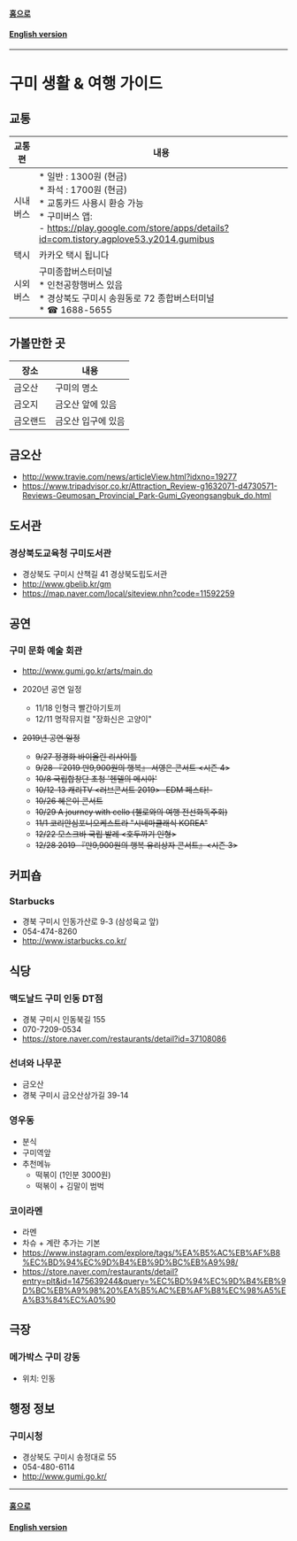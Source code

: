 
#### [홈으로](../README.md)  
#### [English version](README.md)  
---
# 구미 생활 & 여행 가이드

## 교통

교통편| 내용  
--------|---------------------------------------------------------------------------------------------------
시내버스 |* 일반 : 1300원 (현금)<br>* 좌석 : 1700원 (현금)  <br>* 교통카드 사용시 환승 가능<br>* 구미버스 앱:<br>  - https://play.google.com/store/apps/details?id=com.tistory.agplove53.y2014.gumibus<br> 
택시     | 카카오 택시 됩니다  
시외버스 | 구미종합버스터미널<br>* 인천공항행버스 있음<br>* 경상북도 구미시 송원동로 72 종합버스터미널<br>* ☎ 1688-5655


## 가볼만한 곳

장소    | 내용
--------|----------------------------------------------
금오산  | 구미의 명소
금오지  | 금오산 앞에 있음
금오랜드| 금오산 입구에 있음

## 금오산
* http://www.travie.com/news/articleView.html?idxno=19277
* https://www.tripadvisor.co.kr/Attraction_Review-g1632071-d4730571-Reviews-Geumosan_Provincial_Park-Gumi_Gyeongsangbuk_do.html

## 도서관
### 경상북도교육청 구미도서관
* 경상북도 구미시 산책길 41 경상북도립도서관
* http://www.gbelib.kr/gm
* https://map.naver.com/local/siteview.nhn?code=11592259

## 공연

### 구미 문화 예술 회관
* http://www.gumi.go.kr/arts/main.do

* 2020년 공연 일정
  * 11/18 인형극 빨간아기토끼
  * 12/11 명작뮤지컬 "장화신은 고양이"  

* ~~2019년 공연 일정~~  
  *  ~~9/27 정경화 바이올린 리사이틀~~
  *  ~~9/28 『2019 만9,900원의 행복』 서영은 콘서트 <시즌 4>~~
  *  ~~10/8 국립합창단 초청 '헨델의 메시아'~~
  *  ~~10/12-13 캐리TV <러브콘서트 2019> -EDM 페스타!-~~
  *  ~~10/26 혜은이 콘서트~~
  *  ~~10/29 A journey with cello (첼로와의 여행 전선화독주회)~~
  *  ~~11/1 코리안심포니오케스트라 "시네마클래식 KOREA"~~
  *  ~~12/22  모스크바 국립 발레 <호두까기 인형>~~
  *  ~~12/28 2019 『만9,900원의 행복 유리상자 콘서트』<시즌 3>~~

## 커피숍

### Starbucks
* 경북 구미시 인동가산로 9-3 (삼성육교 앞)
* 054-474-8260
* http://www.istarbucks.co.kr/


## 식당

### 맥도날드 구미 인동 DT점
* 경북 구미시 인동북길 155
* 070-7209-0534
* https://store.naver.com/restaurants/detail?id=37108086

### 선녀와 나무꾼 
* 금오산
* 경북 구미시 금오산상가길 39-14

### 영우동
* 분식
* 구미역앞
* 추천메뉴
	* 떡볶이 (1인분 3000원)
	* 떡볶이 + 김말이 범벅

### 코이라멘
* 라멘
* 차슈 + 계란 추가는 기본
* https://www.instagram.com/explore/tags/%EA%B5%AC%EB%AF%B8%EC%BD%94%EC%9D%B4%EB%9D%BC%EB%A9%98/
* https://store.naver.com/restaurants/detail?entry=plt&id=1475639244&query=%EC%BD%94%EC%9D%B4%EB%9D%BC%EB%A9%98%20%EA%B5%AC%EB%AF%B8%EC%98%A5%EA%B3%84%EC%A0%90

## 극장

### 메가박스 구미 강동  
* 위치: 인동    

## 행정 정보

### 구미시청 
* 경상북도 구미시 송정대로 55
* 054-480-6114
* http://www.gumi.go.kr/ 

---
#### [홈으로](../README.md)  
#### [English version](README.md)  